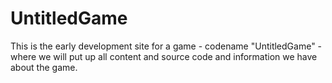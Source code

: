 # UntitledGame


This is the early development site for a game - codename "UntitledGame" - where we will put up all content and source code and information we have about the game.
